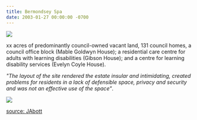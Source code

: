 ```yaml
---
title: Bermondsey Spa
date: 2003-01-27 00:00:00 -0700
---
```


![](http://35percent.org/img/bspademo.jpeg)

xx acres of predominantly council-owned vacant land, 131 council homes, a council office block (Mable Goldwyn House); a residential care centre for adults with learning disabilities (Gibson House); and a centre for learning disability services (Evelyn Coyle House).

_"The layout of the site rendered the estate insular and intimidating, created problems for residents in a lack of defensible space, privacy and security and was not an effective use of the space"_.

![](http://35percent.org/img/lindenhomessite.jpg)

[source: JAbott](http://crappistmartin.github.io/images/LBS_Jon_Abbott.pdf)
